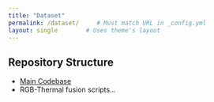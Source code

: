 ```yaml
---
title: "Dataset"
permalink: /dataset/     # Must match URL in _config.yml
layout: single        # Uses theme's layout
---
```


## Repository Structure
- [Main Codebase](https://github.com/Yiiiming/ThermalTrack)
- RGB-Thermal fusion scripts...
